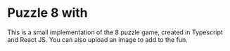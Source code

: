 # Puzzle 8 with 

This is a small implementation of the 8 puzzle game, created in Typescript and React JS.
You can also upload an image to add to the fun.